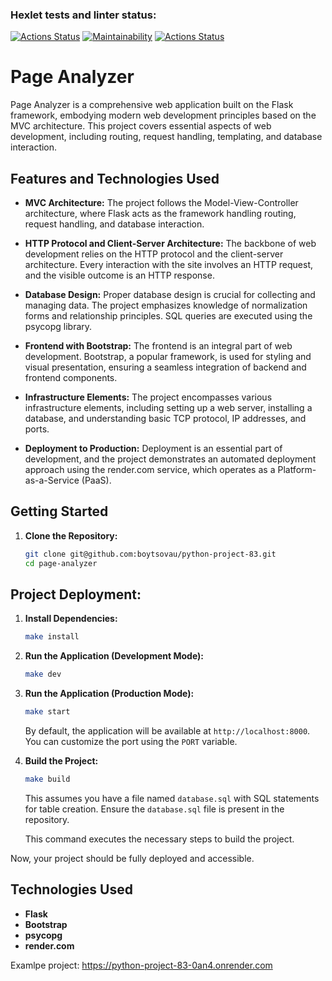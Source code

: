 ### Hexlet tests and linter status:
[![Actions Status](https://github.com/boytsovau/python-project-83/actions/workflows/hexlet-check.yml/badge.svg)](https://github.com/boytsovau/python-project-83/actions)
[![Maintainability](https://api.codeclimate.com/v1/badges/c2a8fd88bb6ac8352bc7/maintainability)](https://codeclimate.com/github/boytsovau/python-project-83/maintainability)
[![Actions Status](https://github.com/boytsovau/python-project-83/workflows/page_analyzer-check/badge.svg)](https://github.com/boytsovau/python-project-83/actions)

# Page Analyzer

Page Analyzer is a comprehensive web application built on the Flask framework, embodying modern web development principles based on the MVC architecture. This project covers essential aspects of web development, including routing, request handling, templating, and database interaction.

## Features and Technologies Used

- **MVC Architecture:** The project follows the Model-View-Controller architecture, where Flask acts as the framework handling routing, request handling, and database interaction.
  
- **HTTP Protocol and Client-Server Architecture:** The backbone of web development relies on the HTTP protocol and the client-server architecture. Every interaction with the site involves an HTTP request, and the visible outcome is an HTTP response.

- **Database Design:** Proper database design is crucial for collecting and managing data. The project emphasizes knowledge of normalization forms and relationship principles. SQL queries are executed using the psycopg library.

- **Frontend with Bootstrap:** The frontend is an integral part of web development. Bootstrap, a popular framework, is used for styling and visual presentation, ensuring a seamless integration of backend and frontend components.

- **Infrastructure Elements:** The project encompasses various infrastructure elements, including setting up a web server, installing a database, and understanding basic TCP protocol, IP addresses, and ports.

- **Deployment to Production:** Deployment is an essential part of development, and the project demonstrates an automated deployment approach using the render.com service, which operates as a Platform-as-a-Service (PaaS).

## Getting Started

1. **Clone the Repository:**
   ```bash
   git clone git@github.com:boytsovau/python-project-83.git
   cd page-analyzer
   ```

## Project Deployment:

1. **Install Dependencies:**

    ```bash
    make install
    ```

2. **Run the Application (Development Mode):**

    ```bash
    make dev
    ```

3. **Run the Application (Production Mode):**

    ```bash
    make start
    ```

    By default, the application will be available at `http://localhost:8000`. You can customize the port using the `PORT` variable.

54. **Build the Project:**

    ```bash
    make build
    ```
      This assumes you have a file named `database.sql` with SQL statements for table creation. Ensure the `database.sql` file is present in the repository.

    This command executes the necessary steps to build the project.

Now, your project should be fully deployed and accessible.


## Technologies Used

- **Flask**
- **Bootstrap**
- **psycopg**
- **render.com**



Examlpe project: https://python-project-83-0an4.onrender.com
